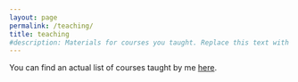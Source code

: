 ```yaml
---
layout: page
permalink: /teaching/
title: teaching
#description: Materials for courses you taught. Replace this text with your description.
---
```


You can find an actual list of courses taught by me [here](http://www.fit.vutbr.cz/~ifajcik/courses.php.en).
